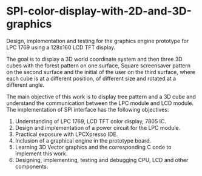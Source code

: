# SPI-color-display-with-2D-and-3D-graphics

Design, implementation and testing for the graphics engine prototype for LPC 1769 using a 128x160 LCD TFT display.

The goal is to display a 3D world coordinate system and then three 3D cubes with the forest pattern on one surface, Square screensaver
pattern on the second surface and the initial of the user on the third surface, where each cube is at a different position, of different size and rotated at a different angle.

The main objective of this work is to display tree pattern and a 3D cube and understand the communication between the LPC module and LCD module. The implementation of SPI interface has the following objectives:

1. Understanding of LPC 1769, LCD TFT color display, 7805 IC.
2. Design and implementation of a power circuit for the LPC module.
3. Practical exposure with LPCXpresso IDE.
4. Inclusion of a graphical engine in the prototype board.
5. Learning 3D Vector graphics and the corresponding C code to implement this work.
6. Designing, implementing, testing and debugging CPU, LCD and other components.


